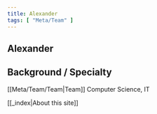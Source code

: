 ```yaml
---
title: Alexander
tags: [ "Meta/Team" ]
---
```


## Alexander

## Background / Specialty

[[Meta/Team/Team|Team]] 
Computer Science, IT 

[[_index|About this site]]